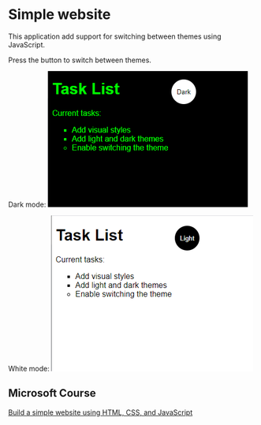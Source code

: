 # Simple website
This application add support for switching between themes using JavaScript.

Press the button to switch between themes.

Dark mode:
![alt text](https://github.com/guisoares1/Simple-website/blob/main/img/1.png?raw=true)

White mode:
![alt text](https://github.com/guisoares1/Simple-website/blob/main/img/2.png?raw=true)

## Microsoft Course
[Build a simple website using HTML, CSS, and JavaScript](https://docs.microsoft.com/en-us/learn/modules/build-simple-website/)
